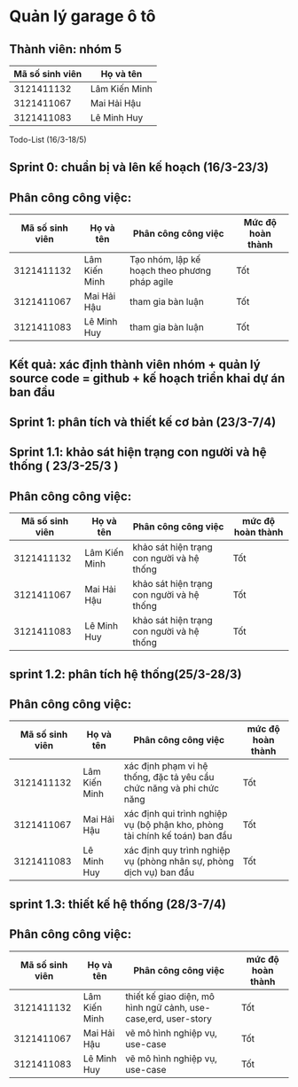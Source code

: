# Quản lý garage ô tô 

## Thành viên: nhóm 5

| Mã số sinh viên | Họ và tên      
|---------------|-----------------|
| 3121411132  | Lâm Kiến Minh     |
| 3121411067   | Mai Hải Hậu      |
| 3121411083   | Lê Minh Huy      |

Todo-List (16/3-18/5) 
## Sprint 0: chuẩn bị và lên kế hoạch (16/3-23/3)
## Phân công công việc:

| Mã số sinh viên | Họ và tên      | Phân công công việc |                          Mức độ hoàn thành |
|---------------|----------------- |------------------|-------------------------------|
| 3121411132  | Lâm Kiến Minh     |Tạo nhóm, lập kế hoạch theo phương pháp agile| Tốt |
| 3121411067   | Mai Hải Hậu      |tham gia bàn luận |                               Tốt |
| 3121411083   | Lê Minh Huy      |tham gia bàn luận |                               Tốt |

## Kết quả: xác định thành viên nhóm + quản lý source code = github + kế hoạch triển khai dự án ban đầu

## Sprint 1: phân tích và thiết kế cơ bản (23/3-7/4)
## Sprint 1.1: khảo sát hiện trạng con người và hệ thống ( 23/3-25/3 )
## Phân công công việc:
| Mã số sinh viên | Họ và tên      | Phân công công việc |                         mức độ hoàn thành |
|---------------|----------------- |------------------|-------------------------------|
| 3121411132  | Lâm Kiến Minh     |khảo sát hiện trạng con người và hệ thống |                               Tốt |
| 3121411067   | Mai Hải Hậu      |khảo sát hiện trạng con người và hệ thống |                               Tốt |
| 3121411083   | Lê Minh Huy      |khảo sát hiện trạng con người và hệ thống |                               Tốt |
## sprint 1.2: phân tích hệ thống(25/3-28/3)
## Phân công công việc:
| Mã số sinh viên | Họ và tên      | Phân công công việc |                         mức độ hoàn thành |
|---------------|----------------- |------------------|-------------------------------|
| 3121411132  | Lâm Kiến Minh     |xác định phạm vi hệ thống, đặc tả yêu cầu chức năng và phi chức năng|                               Tốt |
| 3121411067   | Mai Hải Hậu      |xác định qui trình nghiệp vụ (bộ phận kho, phòng tài chính kế toán) ban đầu|                               Tốt |
| 3121411083   | Lê Minh Huy      |xác định quy trình nghiệp vụ (phòng nhân sự, phòng dịch vụ) ban đầu|                               Tốt |
## sprint 1.3: thiết kế hệ thống (28/3-7/4)
## Phân công công việc:
| Mã số sinh viên | Họ và tên      | Phân công công việc |                         mức độ hoàn thành |
|---------------|----------------- |------------------|-------------------------------|
| 3121411132  | Lâm Kiến Minh     |thiết kế giao diện, mô hình ngữ cảnh, use-case,erd, user-story |                               Tốt |
| 3121411067   | Mai Hải Hậu      |vẽ mô hình nghiệp vụ, use-case |                               Tốt |
| 3121411083   | Lê Minh Huy      |vẽ mô hình nghiệp vụ, use-case|                               Tốt |






